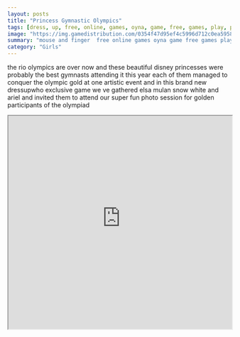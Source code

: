 ```yaml
---
layout: posts
title: "Princess Gymnastic Olympics"
tags: [dress, up, free, online, games, oyna, game, free, games, play, play, games]
image: "https://img.gamedistribution.com/0354f47d95ef4c5996d712c0ea595801-512x384.jpeg"
summary: "mouse and finger  free online games oyna game free games play play games"
category: "Girls"
---
```


the rio olympics are over now and these beautiful disney princesses were probably the best gymnasts attending it this year each of them managed to conquer the olympic gold at one artistic event and in this brand new dressupwho exclusive game we ve gathered elsa mulan snow white and ariel and invited them to attend our super fun photo session for golden participants of the olympiad

<iframe width="100%" height="480px;" src="https://html5.gamedistribution.com/0354f47d95ef4c5996d712c0ea595801/"></iframe>